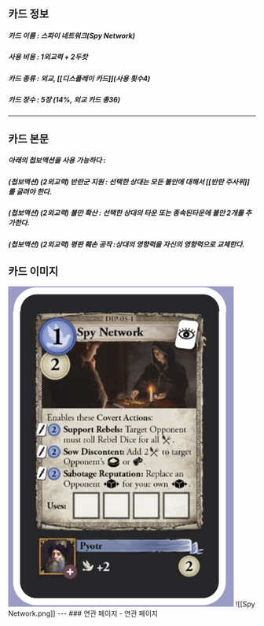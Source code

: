 ## 카드 정보
##### 카드 이름 : 스파이 네트워크(Spy Network)
##### 사용 비용 : 1외교력 + 2두캇
##### 카드 종류 : 외교, [[디스플레이 카드]](사용 횟수4)
##### 카드 장수 : 5장 (14%, 외교 카드 총36)
---
## 카드 본문
##### 아래의 첩보액션을 사용 가능하다 : 
##### (첩보액션) (2외교력) 반란군 지원 :  선택한 상대는 모든 불안에 대해서 [[반란 주사위]]를 굴려야 한다.
##### (첩보액션) (2외교력) 불만 확산 : 선택한 상대의 타운 또는 종속된타운에 불안 2개를 추가한다.
##### (첩보액션) (2외교력) 평판 훼손 공작 :상대의 영향력을 자신의 영향력으로 교체한다.

## 카드 이미지
<img src="\Assets\Spy Network.png"/>
![[Spy Network.png]]
--- 
### 연관 페이지
- 연관 페이지
